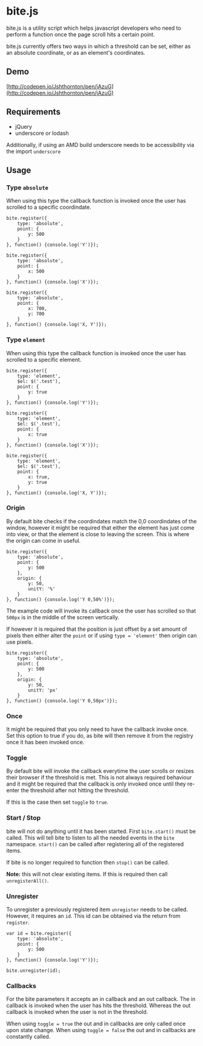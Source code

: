 bite.js
==========

bite.js is a utility script which helps javascript developers who need to perform a function once the page scroll hits a certain point.

bite.js currently offers two ways in which a threshold can be set, either as an absolute coordinate, or as an element's coordinates.

## Demo
[http://codepen.io/Jshthornton/pen/jAzuG](http://codepen.io/Jshthornton/pen/jAzuG)

## Requirements
* jQuery
* underscore or lodash

Additionally, if using an AMD build underscore needs to be accessibility via the import `underscore`

## Usage
### Type `absolute`
When using this type the callback function is invoked once the user has scrolled to a specific coordindate.
```
bite.register({
	type: 'absolute',
	point: {
		y: 500
	}
}, function() {console.log('Y')});
```
```
bite.register({
	type: 'absolute',
	point: {
		x: 500
	}
}, function() {console.log('X')});
```
```
bite.register({
	type: 'absolute',
	point: {
		x: 700,
		y: 700
	}
}, function() {console.log('X, Y')});
```

### Type `element`
When using this type the callback function is invoked once the user has scrolled to a specific element.
```
bite.register({
	type: 'element',
	$el: $('.test'),
	point: {
		y: true
	}
}, function() {console.log('Y')});
```
```
bite.register({
	type: 'element',
	$el: $('.test'),
	point: {
		x: true
	}
}, function() {console.log('X')});
```
```
bite.register({
	type: 'element',
	$el: $('.test'),
	point: {
		x: true,
		y: true
	}
}, function() {console.log('X, Y')});
```
### Origin
By default bite checks if the coordindates match the 0,0 coordindates of the window, however it might be required that either the element has just come into view, or that the element is close to leaving the screen. This is where the origin can come in useful.

```
bite.register({
	type: 'absolute',
	point: {
		y: 500
	},
	origin: {
		y: 50,
		unitY: '%'
	}
}, function() {console.log('Y 0,50%')});
```

The example code will invoke its callback once the user has scrolled so that `500px` is in the middle of the screen vertically.

If however it is required that the position is just offset by a set amount of pixels then either alter the `point` or if using `type = 'element'` then origin can use pixels.

```
bite.register({
	type: 'absolute',
	point: {
		y: 500
	},
	origin: {
		y: 50,
		unitY: 'px'
	}
}, function() {console.log('Y 0,50px')});
```

### Once
It might be required that you only need to have the callback invoke once. Set this option to true if you do, as bite will then remove it from the registry once it has been invoked once.

### Toggle
By default bite will invoke the callback everytime the user scrolls or resizes their browser if the threshold is met. This is not always required behaviour and it might be required that the callback is only invoked once until they re-enter the threshold after not hitting the threshold.

If this is the case then set `toggle` to `true`.

### Start / Stop
bite will not do anything until it has been started. First `bite.start()` must be called. This will tell bite to listen to all the needed events in the `bite` namespace. `start()` can be called after registering all of the registered items.

If bite is no longer required to function then `stop()` can be called. 

**Note:** this will not clear existing items. If this is required then call `unregisterAll()`.

### Unregister
To unregister a previously registered item `unregister` needs to be called. However, it requires an `id`. This id can be obtained via the return from `register`.
```
var id = bite.register({
	type: 'absolute',
	point: {
		y: 500
	}
}, function() {console.log('Y')});

bite.unregister(id);
```
### Callbacks
For the bite parameters it accepts an in callback and an out callback. The in callback is invoked when the user has hits the threshold. 
Whereas the out callback is invoked when the user is not in the threshold.

When using `toggle = true` the out and in callbacks are only called once upon state change.
When using `toggle = false` the out and in callbacks are constantly called.
